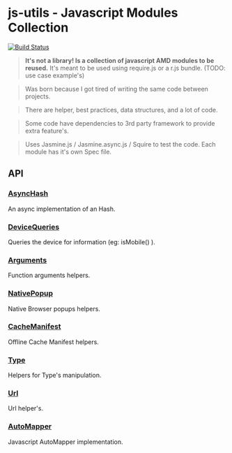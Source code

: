 
# js-utils - Javascript Modules Collection
[![Build Status](https://travis-ci.org/aetheon/js-utils.png?branch=master)](https://travis-ci.org/aetheon/js-utils)

> **It's not a library! Is a collection of javascript AMD modules to be reused.** 
> It's meant to be used using require.js or a r.js bundle. (TODO: use case example's)

> Was born because I got tired of writing the same code between projects.

> There are helper, best practices, data structures, and a lot of code. 

> Some code have dependencies to 3rd party framework to provide extra feature's.

> Uses Jasmine.js / Jasmine.async.js / Squire to test the code. Each module has it's own Spec file.

## API

### [AsyncHash](https://github.com/aetheon/js-utils/tree/master/src/AsyncHash)
An async implementation of an Hash.

### [DeviceQueries](https://github.com/aetheon/js-utils/tree/master/src/DeviceQueries)
Queries the device for information (eg: isMobile() ).

### [Arguments](https://github.com/aetheon/js-utils/tree/master/src/Arguments)
Function arguments helpers.

### [NativePopup](https://github.com/aetheon/js-utils/tree/master/src/NativePopup)
Native Browser popups helpers.

### [CacheManifest](https://github.com/aetheon/js-utils/tree/master/src/CacheManifest)
Offline Cache Manifest helpers.

### [Type](https://github.com/aetheon/js-utils/tree/master/src/Type)
Helpers for Type's manipulation. 

### [Url](https://github.com/aetheon/js-utils/tree/master/src/Url)
Url helper's.

### [AutoMapper](https://github.com/aetheon/js-utils/tree/master/src/AutoMapper)
Javascript AutoMapper implementation.
